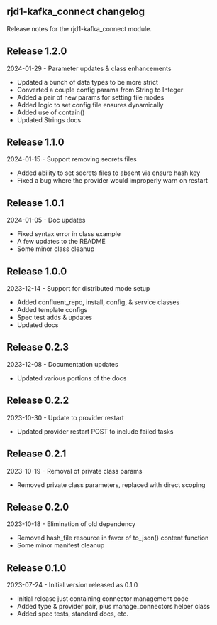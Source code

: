 ## rjd1-kafka_connect changelog

Release notes for the rjd1-kafka_connect module.

## Release 1.2.0

2024-01-29 - Parameter updates & class enhancements

 - Updated a bunch of data types to be more strict
 - Converted a couple config params from String to Integer
 - Added a pair of new params for setting file modes
 - Added logic to set config file ensures dynamically
 - Added use of contain()
 - Updated Strings docs

## Release 1.1.0

2024-01-15 - Support removing secrets files

* Added ability to set secrets files to absent via ensure hash key
* Fixed a bug where the provider would improperly warn on restart

## Release 1.0.1

2024-01-05 - Doc updates

* Fixed syntax error in class example
* A few updates to the README
* Some minor class cleanup

## Release 1.0.0

2023-12-14 - Support for distributed mode setup

* Added confluent_repo, install, config, & service classes
* Added template configs
* Spec test adds & updates
* Updated docs

## Release 0.2.3

2023-12-08 - Documentation updates

* Updated various portions of the docs

## Release 0.2.2

2023-10-30 - Update to provider restart

* Updated provider restart POST to include failed tasks

## Release 0.2.1

2023-10-19 - Removal of private class params

* Removed private class parameters, replaced with direct scoping

## Release 0.2.0

2023-10-18 - Elimination of old dependency

* Removed hash_file resource in favor of to_json() content function
* Some minor manifest cleanup

## Release 0.1.0

2023-07-24 - Initial version released as 0.1.0

* Initial release just containing connector management code
* Added type & provider pair, plus manage_connectors helper class
* Added spec tests, standard docs, etc.
